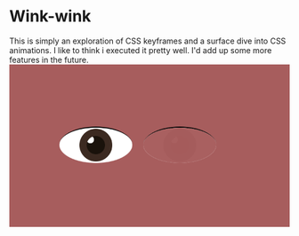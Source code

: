 # Wink-wink
This is simply an exploration of CSS keyframes and a surface dive into CSS animations. I like to think i executed it pretty well. I'd add up some more features in the future.
![](wink.png)
